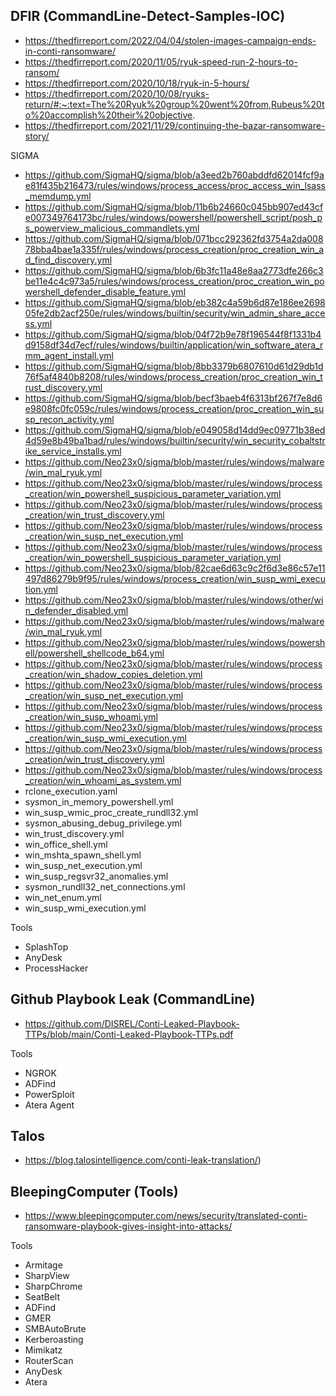 
## DFIR (CommandLine-Detect-Samples-IOC)
- https://thedfirreport.com/2022/04/04/stolen-images-campaign-ends-in-conti-ransomware/
- https://thedfirreport.com/2020/11/05/ryuk-speed-run-2-hours-to-ransom/
- https://thedfirreport.com/2020/10/18/ryuk-in-5-hours/
- https://thedfirreport.com/2020/10/08/ryuks-return/#:~:text=The%20Ryuk%20group%20went%20from,Rubeus%20to%20accomplish%20their%20objective.
- https://thedfirreport.com/2021/11/29/continuing-the-bazar-ransomware-story/


SIGMA
- https://github.com/SigmaHQ/sigma/blob/a3eed2b760abddfd62014fcf9ae81f435b216473/rules/windows/process_access/proc_access_win_lsass_memdump.yml
- https://github.com/SigmaHQ/sigma/blob/11b6b24660c045bb907ed43cfe007349764173bc/rules/windows/powershell/powershell_script/posh_ps_powerview_malicious_commandlets.yml
- https://github.com/SigmaHQ/sigma/blob/071bcc292362fd3754a2da00878bba4bae1a335f/rules/windows/process_creation/proc_creation_win_ad_find_discovery.yml
- https://github.com/SigmaHQ/sigma/blob/6b3fc11a48e8aa2773dfe266c3be11e4c4c973a5/rules/windows/process_creation/proc_creation_win_powershell_defender_disable_feature.yml
- https://github.com/SigmaHQ/sigma/blob/eb382c4a59b6d87e186ee269805fe2db2acf250e/rules/windows/builtin/security/win_admin_share_access.yml
- https://github.com/SigmaHQ/sigma/blob/04f72b9e78f196544f8f1331b4d9158df34d7ecf/rules/windows/builtin/application/win_software_atera_rmm_agent_install.yml
- https://github.com/SigmaHQ/sigma/blob/8bb3379b6807610d61d29db1d76f5af4840b8208/rules/windows/process_creation/proc_creation_win_trust_discovery.yml
- https://github.com/SigmaHQ/sigma/blob/becf3baeb4f6313bf267f7e8d6e9808fc0fc059c/rules/windows/process_creation/proc_creation_win_susp_recon_activity.yml
- https://github.com/SigmaHQ/sigma/blob/e049058d14dd9ec09771b38ed4d59e8b49ba1bad/rules/windows/builtin/security/win_security_cobaltstrike_service_installs.yml
- https://github.com/Neo23x0/sigma/blob/master/rules/windows/malware/win_mal_ryuk.yml
- https://github.com/Neo23x0/sigma/blob/master/rules/windows/process_creation/win_powershell_suspicious_parameter_variation.yml
- https://github.com/Neo23x0/sigma/blob/master/rules/windows/process_creation/win_trust_discovery.yml
- https://github.com/Neo23x0/sigma/blob/master/rules/windows/process_creation/win_susp_net_execution.yml
- https://github.com/Neo23x0/sigma/blob/master/rules/windows/process_creation/win_powershell_suspicious_parameter_variation.yml
- https://github.com/Neo23x0/sigma/blob/82cae6d63c9c2f6d3e86c57e11497d86279b9f95/rules/windows/process_creation/win_susp_wmi_execution.yml
- https://github.com/Neo23x0/sigma/blob/master/rules/windows/other/win_defender_disabled.yml
- https://github.com/Neo23x0/sigma/blob/master/rules/windows/malware/win_mal_ryuk.yml
- https://github.com/Neo23x0/sigma/blob/master/rules/windows/powershell/powershell_shellcode_b64.yml
- https://github.com/Neo23x0/sigma/blob/master/rules/windows/process_creation/win_shadow_copies_deletion.yml
- https://github.com/Neo23x0/sigma/blob/master/rules/windows/process_creation/win_susp_net_execution.yml
- https://github.com/Neo23x0/sigma/blob/master/rules/windows/process_creation/win_susp_whoami.yml
- https://github.com/Neo23x0/sigma/blob/master/rules/windows/process_creation/win_susp_wmi_execution.yml
- https://github.com/Neo23x0/sigma/blob/master/rules/windows/process_creation/win_trust_discovery.yml
- https://github.com/Neo23x0/sigma/blob/master/rules/windows/process_creation/win_whoami_as_system.yml
- rclone_execution.yaml 
- sysmon_in_memory_powershell.yml 
- win_susp_wmic_proc_create_rundll32.yml 
- sysmon_abusing_debug_privilege.yml 
- win_trust_discovery.yml 
- win_office_shell.yml 
- win_mshta_spawn_shell.yml 
- win_susp_net_execution.yml 
- win_susp_regsvr32_anomalies.yml 
- sysmon_rundll32_net_connections.yml 
- win_net_enum.yml 
- win_susp_wmi_execution.yml

Tools 
- SplashTop
- AnyDesk
- ProcessHacker

## Github Playbook Leak (CommandLine)
- https://github.com/DISREL/Conti-Leaked-Playbook-TTPs/blob/main/Conti-Leaked-Playbook-TTPs.pdf

Tools
- NGROK
- ADFind
- PowerSploit
- Atera Agent

## Talos
- https://blog.talosintelligence.com/conti-leak-translation/)

## BleepingComputer (Tools)
- https://www.bleepingcomputer.com/news/security/translated-conti-ransomware-playbook-gives-insight-into-attacks/

Tools
- Armitage
- SharpView
- SharpChrome
- SeatBelt
- ADFind
- GMER
- SMBAutoBrute
- Kerberoasting
- Mimikatz
- RouterScan
- AnyDesk
- Atera